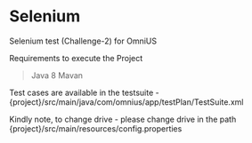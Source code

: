 # Selenium
Selenium test (Challenge-2) for OmniUS

Requirements to execute the Project
> Java 8
> Mavan

Test cases are available in the testsuite - {project}/src/main/java/com/omnius/app/testPlan/TestSuite.xml

Kindly note, to change drive - please change drive in the path {project}/src/main/resources/config.properties
